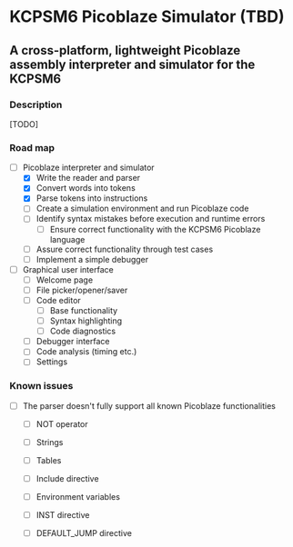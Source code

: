 # KCPSM6 Picoblaze Simulator (TBD)
## A cross-platform, lightweight Picoblaze assembly interpreter and simulator for the KCPSM6

### Description

[TODO]

### Road map

- [ ] Picoblaze interpreter and simulator
  - [X] Write the reader and parser
  - [X] Convert words into tokens
  - [X] Parse tokens into instructions
  - [ ] Create a simulation environment and run Picoblaze code
  - [ ] Identify syntax mistakes before execution and runtime errors
    - [ ] Ensure correct functionality with the KCPSM6 Picoblaze language
  - [ ] Assure correct functionality through test cases
  - [ ] Implement a simple debugger

- [ ] Graphical user interface
  - [ ] Welcome page
  - [ ] File picker/opener/saver
  - [ ] Code editor
    - [ ] Base functionality
    - [ ] Syntax highlighting
    - [ ] Code diagnostics
  - [ ] Debugger interface
  - [ ] Code analysis (timing etc.)
  - [ ] Settings

### Known issues

- [ ] The parser doesn't fully support all known Picoblaze functionalities
  - [ ] NOT operator
  - [ ] Strings
  - [ ] Tables
  - [ ] Include directive
  - [ ] Environment variables
  - [ ] INST directive
  - [ ] DEFAULT_JUMP directive



